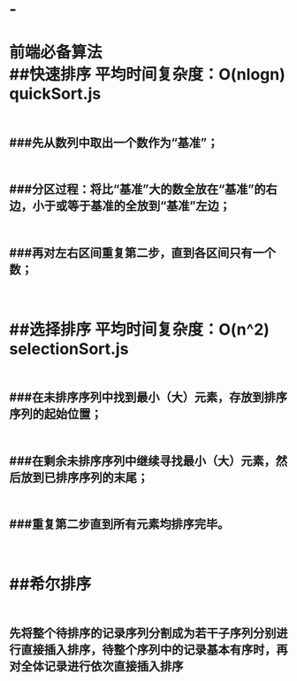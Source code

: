 # -
前端必备算法
<br>##快速排序 平均时间复杂度：O(nlogn) quickSort.js</br>
===
<br>###先从数列中取出一个数作为“基准”；</br>
---
<br>###分区过程：将比“基准”大的数全放在“基准”的右边，小于或等于基准的全放到“基准”左边；</br>
---
<br>###再对左右区间重复第二步，直到各区间只有一个数；</br>
---
<br>##选择排序 平均时间复杂度：O(n^2)  selectionSort.js </br>
===
<br>###在未排序序列中找到最小（大）元素，存放到排序序列的起始位置；</br>
---
<br>###在剩余未排序序列中继续寻找最小（大）元素，然后放到已排序序列的末尾；</br>
---
<br>###重复第二步直到所有元素均排序完毕。</br>
---
<br>##希尔排序</br>
===
<br>先将整个待排序的记录序列分割成为若干子序列分别进行直接插入排序，待整个序列中的记录基本有序时，再对全体记录进行依次直接插入排序</br>
---

